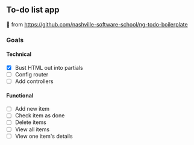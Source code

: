 ## To-do list app

:fork_and_knife: from <https://github.com/nashville-software-school/ng-todo-boilerplate>

### Goals

#### Technical

- [x] Bust HTML out into partials
- [ ] Config router
- [ ] Add controllers

#### Functional

- [ ] Add new item
- [ ] Check item as done
- [ ] Delete items
- [ ] View all items
- [ ] View one item's details